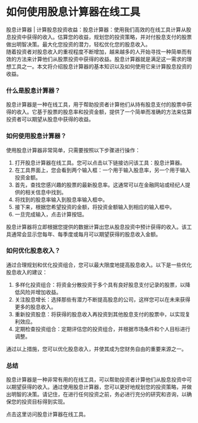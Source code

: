如何使用股息计算器在线工具
=============

<div>股息计算器 | 计算股息投资收益：股息计算器：使用我们高效的在线工具计算从股息投资中获得的收入。估算您的收益，规划您的投资策略，并对付股息支付的股票做出明智决策。最大化您投资的潜力，轻松优化您的股息收入。</div>随着投资者对股息收入的重视程度不断增加，越来越多的人开始寻找一种简单而有效的方法来计算他们从股票投资中获得的收益。股息计算器就是满足这一需求的理想工具之一。本文将介绍股息计算器的基本知识以及如何使用它来计算股息投资的收益。

### 什么是股息计算器？

股息计算器是一种在线工具，用于帮助投资者计算他们从持有股息支付的股票中获得的收入。它基于股票的股息率和投资金额，提供了一个简单而准确的方法来估算投资者可以期望从股息中获得的收益。

### 如何使用股息计算器？

使用股息计算器非常简单，只需要按照以下步骤进行操作：

1. 打开股息计算器在线工具。您可以点击以下链接访问该工具：股息计算器。
2. 在工具界面上，您会看到两个输入框：一个用于输入股息率，另一个用于输入投资金额。
3. 首先，查找您感兴趣的股票的最新股息率。这通常可以在金融网站或经纪人提供的相关信息中找到。
4. 将找到的股息率输入到股息率输入框中。
5. 接下来，根据您希望投资的金额，将投资金额输入到相应的输入框中。
6. 一旦完成输入，点击计算按钮。

股息计算器将立即根据您提供的数据计算出您从股息投资中预计获得的收入。该工具通常会显示您每年、每季度或每月可以期望获得的股息收入金额。

### 如何优化股息收入？

通过合理规划和优化投资组合，您可以最大限度地提高股息收入。以下是一些优化股息收入的建议：

1. 多样化投资组合：将资金分散投资于多个具有良好股息支付记录的股票，以降低风险并增加收益。
2. 关注股息增长：选择那些有潜力不断提高股息的公司，这样您可以在未来获得更多的股息收入。
3. 重新投资股息：将获得的股息收入再投资到其他股息支付的股票中，以实现复利效应。
4. 定期检查投资组合：定期评估您的投资组合，并根据市场条件和个人目标进行调整。

通过以上措施，您可以优化股息收入，并使其成为您财务自由的重要来源之一。

### 总结

股息计算器是一种非常有用的在线工具，可以帮助投资者计算他们从股息投资中可以期望获得的收入。通过使用股息计算器，您可以更好地规划您的投资策略，并做出明智的决策。请记住，在进行任何投资之前，务必进行充分的研究和咨询，以确保您的投资目标得到实现。

点击这里访问股息计算器在线工具。